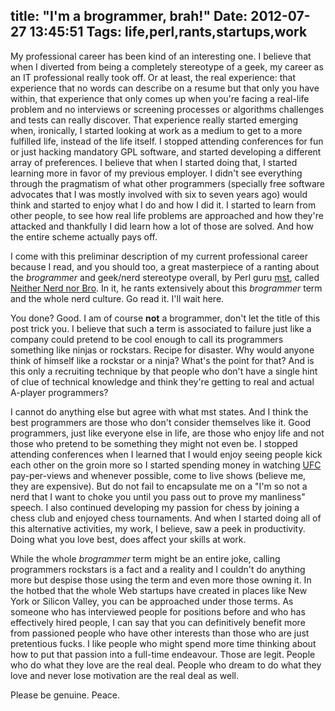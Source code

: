 title: "I'm a brogrammer, brah!"
Date: 2012-07-27 13:45:51
Tags: life,perl,rants,startups,work
---
My professional career has been kind of an interesting one. I believe that when I diverted from being a completely stereotype of a geek, my career as an IT professional really took off. Or at least, the real experience: that experience that no words can describe on a resume but that only you have within, that experience that only comes up when you're facing a real-life problem and no interviews or screening processes or algorithms challenges and tests can really discover. That experience really started emerging when, ironically, I started looking at work as a medium to get to a more fulfilled life, instead of the life itself. I stopped attending conferences for fun or just hacking mandatory GPL software, and started developing a different array of preferences. I believe that when I started doing that, I started learning more in favor of my previous employer. I didn't see everything through the pragmatism of what other programmers (specially free software advocates that I was mostly involved with six to seven years ago) would think and started to enjoy what I do and how I did it. I started to learn from other people, to see how real life problems are approached and how they're attacked and thankfully I did learn how a lot of those are solved. And how the entire scheme actually pays off.

I come with this preliminar description of my current professional career because I read, and you should too, a great masterpiece of a ranting about the <em>brogrammer</em> and geek/nerd stereotype overall, by Perl guru <a href="http://shadow.cat/blog/matt-s-trout/">mst</a>, called <a href="http://shadow.cat/blog/matt-s-trout/neither-nerd-nor-bro/">Neither Nerd nor Bro</a>. In it, he rants extensively about this <em>brogrammer</em> term and the whole nerd culture. Go read it. I'll wait here.

You done? Good. I am of course <strong>not</strong> a brogrammer, don't let the title of this post trick you. I believe that such a term is associated to failure just like a company could pretend to be cool enough to call its programmers something like ninjas or rockstars. Recipe for disaster. Why would anyone think of himself like a rockstar or a ninja? What's the point for that? And is this only a recruiting technique by that people who don't have a single hint of clue of technical knowledge and think they're getting to real and actual A-player programmers?

I cannot do anything else but agree with what mst states. And I think the best programmers are those who don't consider themselves like it. Good programmers, just like everyone else in life, are those who enjoy life and not those who pretend to be something they might not even be. I stopped attending conferences when I learned that I would enjoy seeing people kick each other on the groin more so I started spending money in watching <a href="http://ufc.com">UFC</a> pay-per-views and whenever possible, come to live shows (believe me, they are expensive). But do not fail to encapsulate me on a "I'm so not a nerd that I want to choke you until you pass out to prove my manliness" speech. I also continued developing my passion for chess by joining a chess club and enjoyed chess tournaments. And when I started doing all of this alternative activities, my work, I believe, saw a peek in productivity. Doing what you love best, does affect your skills at work.

While the whole <em>brogrammer</em> term might be an entire joke, calling programmers rockstars is a fact and a reality and I couldn't do anything more but despise those using the term and even more those owning it. In the hotbed that the whole Web startups have created in places like New York or Silicon Valley, you can be approached under those terms. As someone who has interviewed people for positions before and who has effectively hired people, I can say that you can definitively benefit more from passioned people who have other interests than those who are just pretentious fucks. I like people who might spend more time thinking about how to put that passion into a full-time endeavour. Those are legit. People who do what they love are the real deal. People who dream to do what they love and never lose motivation are the real deal as well.

Please be genuine. Peace.